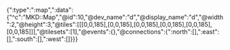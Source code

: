{":type":":map",":data":{"^c":"MKD::Map","@id":10,"@dev_name":"d","@display_name":"d","@width":2,"@height":3,"@tiles":[[[0,0,185],[0,0,185],[0,0,185],[0,0,185],[0,0,185],[0,0,185]]],"@tilesets":[1],"@events":{},"@connections":{":north":[],":east":[],":south":[],":west":[]}}}